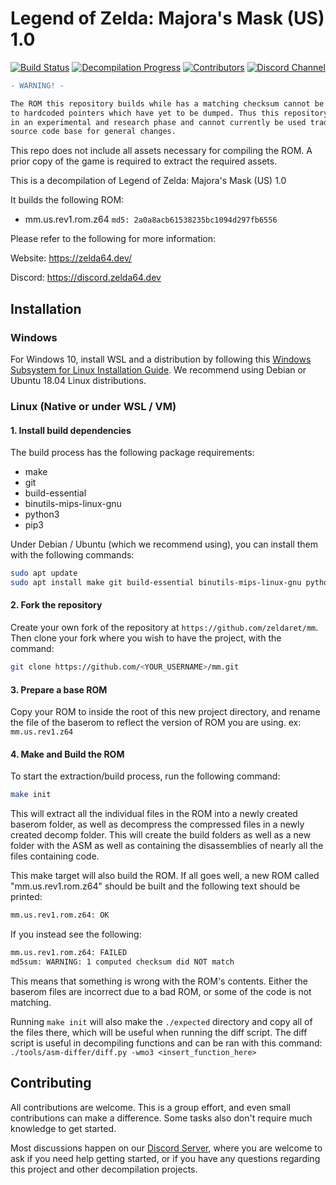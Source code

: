 # Legend of Zelda: Majora's Mask (US) 1.0

[![Build Status][jenkins-badge]][jenkins] [![Decompilation Progress][progress-badge]][progress] [![Contributors][contributors-badge]][contributors] [![Discord Channel][discord-badge]][discord]

[jenkins]: https://jenkins.deco.mp/job/MM/job/master
[jenkins-badge]: https://img.shields.io/jenkins/build?jobUrl=https%3A%2F%2Fjenkins.deco.mp%2Fjob%2FMM%2Fjob%2Fmaster

[progress]: https://zelda64.dev/progress.html
[progress-badge]: https://img.shields.io/endpoint?url=https://zelda64.dev/reports/progress_shield_mm.us.rev1.json

[contributors]: https://github.com/zeldaret/mm/graphs/contributors
[contributors-badge]: https://img.shields.io/github/contributors/zeldaret/mm

[discord]: https://discord.zelda64.dev
[discord-badge]: https://img.shields.io/discord/688807550715560050?color=%237289DA&logo=discord&logoColor=%23FFFFFF

```diff
- WARNING! -

The ROM this repository builds while has a matching checksum cannot be 'shifted' due
to hardcoded pointers which have yet to be dumped. Thus this repository is currently
in an experimental and research phase and cannot currently be used traditionally as a
source code base for general changes.
```

This repo does not include all assets necessary for compiling the ROM. A prior copy of the game is required to extract the required assets.

This is a decompilation of Legend of Zelda: Majora's Mask (US) 1.0

It builds the following ROM:
* mm.us.rev1.rom.z64 `md5: 2a0a8acb61538235bc1094d297fb6556`

Please refer to the following for more information:

Website: https://zelda64.dev/

Discord: https://discord.zelda64.dev

## Installation

### Windows

For Windows 10, install WSL and a distribution by following this
[Windows Subsystem for Linux Installation Guide](https://docs.microsoft.com/en-us/windows/wsl/install-win10).
We recommend using Debian or Ubuntu 18.04 Linux distributions.

### Linux (Native or under WSL / VM)

#### 1. Install build dependencies

The build process has the following package requirements:

* make
* git
* build-essential
* binutils-mips-linux-gnu
* python3
* pip3

Under Debian / Ubuntu (which we recommend using), you can install them with the following commands:

```bash
sudo apt update
sudo apt install make git build-essential binutils-mips-linux-gnu python3 python3-pip
```

#### 2. Fork the repository

Create your own fork of the repository at `https://github.com/zeldaret/mm`. Then clone your fork where you wish to have the project, with the command:

```bash
git clone https://github.com/<YOUR_USERNAME>/mm.git
```

#### 3. Prepare a base ROM

Copy your ROM to inside the root of this new project directory, and rename the file of the baserom to reflect the version of ROM you are using. ex: `mm.us.rev1.z64`

#### 4. Make and Build the ROM

To start the extraction/build process, run the following command:

```bash
make init
```

This will extract all the individual files in the ROM into a newly created baserom folder, as well as decompress the compressed files in a newly created decomp folder. This will create the build folders as well as a new folder with the ASM as well as containing the disassemblies of nearly all the files containing code.

This make target will also build the ROM. If all goes well, a new ROM called "mm.us.rev1.rom.z64" should be built and the following text should be printed:

```bash
mm.us.rev1.rom.z64: OK
```

If you instead see the following:

```bash
mm.us.rev1.rom.z64: FAILED
md5sum: WARNING: 1 computed checksum did NOT match
```

This means that something is wrong with the ROM's contents. Either the baserom files are incorrect due to a bad ROM, or some of the code is not matching.

Running `make init` will also make the `./expected` directory and copy all of the files there, which will be useful when running the diff script. The diff script is useful in decompiling functions and can be ran with this command: `./tools/asm-differ/diff.py -wmo3 <insert_function_here>`

## Contributing

All contributions are welcome. This is a group effort, and even small contributions can make a difference.
Some tasks also don't require much knowledge to get started.

Most discussions happen on our [Discord Server](https://discord.zelda64.dev), where you are welcome to ask if you need help getting started, or if you have any questions regarding this project and other decompilation projects.
